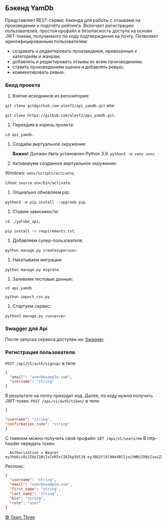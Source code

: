 ## Бэкенд YamDb

Представляет REST-сервис бэкенда для работы с отзывами на произведения и подсчёту рейтинга. Включает регистрацию пользователей, простой профайл и безопасность доступа на основе JWT-токена, получаемого по коду подтверждения на почту. Позволяет идентифицированным пользователем:

- создавать и редактировать произведения, привязанные к категориям и жанрам;
- добавлять и редактировать отзывы ко всем произведениям;
- ставить произведениям оценки и добавлять ревью;
- комментировать ревью.

### Билд проекта

1. Взятие исходников из репозитория:

  `git clone git@github.com:alexf2/api_yamdb.git` или

  `git clone https://github.com/alexf2/api_yamdb.git`.

1. Перехдим в корень проекта:

`cd api_yamdb`.

1. Создаём виртуальное окружение:

      **Важно!** Должен быть установлен Python 3.9.
      `python3 -m venv venv`

1. Активируем созданное виртуальное окружение:

  Windows: `venv/Scripts/activate`;

  Linux: `source env/bin/activate`.

1. Опциально обновляем pip:

`python3 -m pip install --upgrade pip`.

1. Ставим зависимости:

`cd ./yatube_api`;

`pip install -r requirements.txt`.

1. Добавляем супер-пользователя.

`python manage.py createsuperuser`.

1. Накатываем миграции:

`python manage.py migrate`.

1. Заливаем тестовые данные:

`cd api_yamdb`

`python import_csv.py`

1. Стартуем сервис:

`python3 manage.py runserver`.

### Swagger для Api

После запуска сервиса доступен на: [Swagger](http://127.0.0.1:8000/redoc/).

### Регистрация пользователя

`POST /api/v1/auth/signup/`
в теле:

```json
{
  "email": "user@example.com",
  "username": "string"
}
```

В результате на почту приходит код. Далее, по коду нужно получить JWT-токен.
`POST /api/v1/auth/tiken/`
в теле:

```json
{
  
"username": "string",
"confirmation_code": "string"
}
```

С токеном можно получить свой профайл:
`GET /api/v1/users/me`
В http-header передать токен:

```
  Authorization = Bearer eyJhbGciOiJIUzI1NiIsInR5cCI6IkpXVCJ9.eyJ0b2tlbl90eXBlIjoiYWNjZXNzIiwiZXhwIjoxNzA5ODQ5MzE2LCJqdGkiOiIwYjFlNTJiYmMyN2Q0YzA4YTk2NTRmNGEzYmQ2ZGE2NyIsInVzZXJfaWQiOjJ9.EfF6Aso6VBGaWn5KO5FO4jt3NmuV41BaCtqktgxE1fE
```

Респонс:

```json
{
  "username": "string",
  "email": "user@example.com",
  "first_name": "string",
  "last_name": "string",
  "bio": "string",
  "role": "user"
}
```

[© Team Three](https://github.com/alexf2/api_yamdb)

